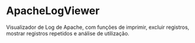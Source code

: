 # ApacheLogViewer
Visualizador de Log de Apache, com funções de imprimir, excluir registros, mostrar registros repetidos e análise de utilização.
